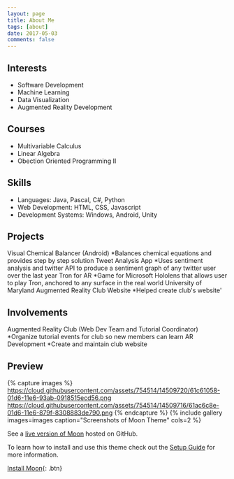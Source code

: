```yaml
---
layout: page
title: About Me
tags: [about]
date: 2017-05-03
comments: false
---
```

    
<center><b></b></center>

## Interests
* Software Development
* Machine Learning
* Data Visualization
* Augmented Reality Development

## Courses
* Multivariable Calculus
* Linear Algebra
* Obection Oriented Programming II

## Skills
* Languages: Java, Pascal, C#, Python
* Web Development: HTML, CSS, Javascript
* Development Systems: Windows, Android, Unity

## Projects
 Visual Chemical Balancer (Android)
 *Balances chemical equations and provides step by step solution
 Tweet Analysis App
 *Uses sentiment analysis and twitter API to produce a sentiment graph of any twitter user over the last year
 Tron for AR
 *Game for Microsoft Hololens that allows user to play Tron, anchored to any surface in the real world
 University of Maryland Augmented Reality Club Website
 *Helped create club's website'

## Involvements
 Augmented Reality Club (Web Dev Team and Tutorial Coordinator)
 *Organize tutorial events for club so new members can learn AR Development
 *Create and maintain club website

## Preview

{% capture images %}
    https://cloud.githubusercontent.com/assets/754514/14509720/61c61058-01d6-11e6-93ab-0918515ecd56.png
    https://cloud.githubusercontent.com/assets/754514/14509716/61ac6c8e-01d6-11e6-879f-8308883de790.png
{% endcapture %}
{% include gallery images=images caption="Screenshots of Moon Theme" cols=2 %}

See a [live version of Moon](http://taylantatli.github.io/Moon) hosted on GitHub.


To learn how to install and use this theme check out the [Setup Guide](http://taylantatli.me/Moon/moon-theme/) for more information.
      
[Install Moon](https://github.com/TaylanTatli/Moon){: .btn}

